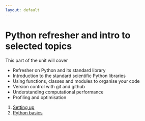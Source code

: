 ```yaml
---
layout: default
---
```


# Python refresher and intro to selected topics

This part of the unit will cover

* Refresher on Python and its standard library
* Introduction to the standard scientific Python libraries
* Using functions, classes and modules to organise your code
* Version control with git and github
* Understanding computational performance
* Profiling and optimisation

1. [Setting up](settingup.html)
1. [Python basics](basics.html)
